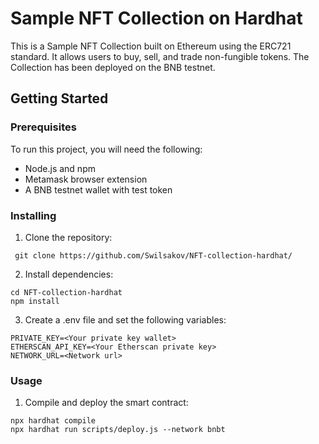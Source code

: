 # Sample NFT Collection on Hardhat

This is a Sample NFT Collection built on Ethereum using the ERC721 standard. It allows users to buy, sell, and trade non-fungible tokens. The Collection has been deployed on the BNB testnet.

## Getting Started

### Prerequisites
To run this project, you will need the following:

+ Node.js and npm
+ Metamask browser extension
+ A BNB testnet wallet with test token


### Installing
1. Clone the repository:
```
 git clone https://github.com/Swilsakov/NFT-collection-hardhat/
```

2. Install dependencies:
```
cd NFT-collection-hardhat
npm install
```
3. Create a .env file and set the following variables:
```
PRIVATE_KEY=<Your private key wallet>
ETHERSCAN_API_KEY=<Your Etherscan private key>
NETWORK_URL=<Network url>
```

### Usage
1. Compile and deploy the smart contract:
```
npx hardhat compile
npx hardhat run scripts/deploy.js --network bnbt
```
